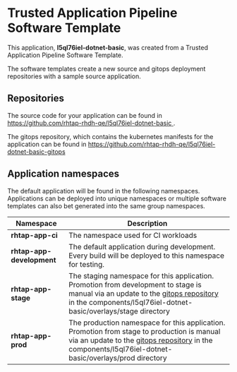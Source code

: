 # Trusted Application Pipeline Software Template

This application, **l5ql76iel-dotnet-basic**, was created from a Trusted Application Pipeline Software Template.

The software templates create a new source and gitops deployment repositories with a sample source application. 

## Repositories

The source code for your application can be found in [https://github.com/rhtap-rhdh-qe/l5ql76iel-dotnet-basic ](https://github.com/rhtap-rhdh-qe/l5ql76iel-dotnet-basic ).
 
The gitops repository, which contains the kubernetes manifests for the application can be found in 
[https://github.com/rhtap-rhdh-qe/l5ql76iel-dotnet-basic-gitops ](https://github.com/rhtap-rhdh-qe/l5ql76iel-dotnet-basic-gitops ) 

## Application namespaces 

The default application will be found in the following namespaces. Applications can be deployed into unique namespaces or multiple software templates can also bet generated into the same group namespaces.  

|  Namespace   |  Description   |  
| -------- | -------- |
| **rhtap-app-ci** | The namespace used for CI workloads |
| **rhtap-app-development** | The default application during development. Every build will be deployed to this namespace for testing. |
| **rhtap-app-stage** | The staging namespace for this application. Promotion from development to stage is manual via an update to the [gitops repository](https://github.com/rhtap-rhdh-qe/l5ql76iel-dotnet-basic-gitops ) in the components/l5ql76iel-dotnet-basic/overlays/stage directory |
| **rhtap-app-prod** | The production namespace for this application. Promotion from stage to production is manual via an update to the [gitops repository](https://github.com/rhtap-rhdh-qe/l5ql76iel-dotnet-basic-gitops ) in the components/l5ql76iel-dotnet-basic/overlays/prod directory |